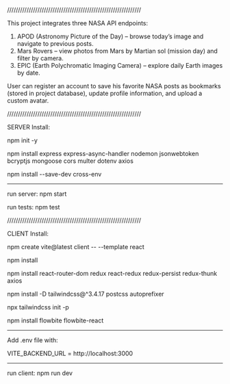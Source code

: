 //////////////////////////////////////////////////////////////

This project integrates three NASA API endpoints:

1) APOD (Astronomy Picture of the Day) – browse today’s image and navigate to previous posts.
2) Mars Rovers – view photos from Mars by Martian sol (mission day) and filter by camera.
3) EPIC (Earth Polychromatic Imaging Camera) – explore daily Earth images by date.

User can register an account to save his favorite NASA posts as bookmarks (stored in project database), 
update profile information, and upload a custom avatar.

//////////////////////////////////////////////////////////////

SERVER Install:

npm init -y

npm install express express-async-handler nodemon jsonwebtoken bcryptjs mongoose cors multer dotenv axios

npm install --save-dev cross-env

-----------------------
run server: npm start

run tests: npm test

//////////////////////////////////////////////////////////////

CLIENT Install:

npm create vite@latest client -- --template react 

npm install

npm install react-router-dom redux react-redux redux-persist redux-thunk axios

npm install -D tailwindcss@^3.4.17 postcss autoprefixer

npx tailwindcss init -p

npm install flowbite flowbite-react

-----------------------
Add .env file with:

VITE_BACKEND_URL = http://localhost:3000

-----------------------
run client: npm run dev
